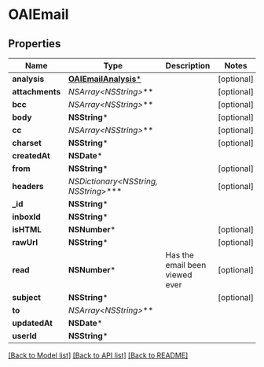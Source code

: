 # OAIEmail

## Properties
Name | Type | Description | Notes
------------ | ------------- | ------------- | -------------
**analysis** | [**OAIEmailAnalysis***](OAIEmailAnalysis.md) |  | [optional] 
**attachments** | **NSArray&lt;NSString*&gt;*** |  | [optional] 
**bcc** | **NSArray&lt;NSString*&gt;*** |  | [optional] 
**body** | **NSString*** |  | [optional] 
**cc** | **NSArray&lt;NSString*&gt;*** |  | [optional] 
**charset** | **NSString*** |  | [optional] 
**createdAt** | **NSDate*** |  | 
**from** | **NSString*** |  | [optional] 
**headers** | **NSDictionary&lt;NSString*, NSString*&gt;*** |  | [optional] 
**_id** | **NSString*** |  | 
**inboxId** | **NSString*** |  | 
**isHTML** | **NSNumber*** |  | [optional] 
**rawUrl** | **NSString*** |  | [optional] 
**read** | **NSNumber*** | Has the email been viewed ever | [optional] 
**subject** | **NSString*** |  | [optional] 
**to** | **NSArray&lt;NSString*&gt;*** |  | 
**updatedAt** | **NSDate*** |  | 
**userId** | **NSString*** |  | 

[[Back to Model list]](../README.md#documentation-for-models) [[Back to API list]](../README.md#documentation-for-api-endpoints) [[Back to README]](../README.md)


